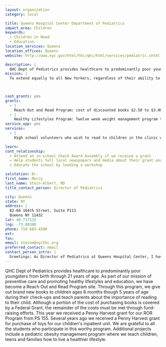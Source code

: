 ```yaml
---
layout: organization
category: local

title: Queens Hospital Center Department of Pediatrics
impact_area: Children
keywords: 
  - Children in Need
  - Education
location_services: Queens
location_offices: Queens
website: http://www.nyc.gov/html/hhc/qhc/html/services/pediatric.shtml

description: |
  QHC Dept of Pediatrics provides healthcare to predominantly poor youngsters from birth through 21 years of age.  As part of our mission of preventive care and promoting healthy lifestyles and education, we have become a Reach Out and Read Program site.  Through this program, we give out brand new books to children ages 6 months though 5 years of age during their check-ups and teach parents about the importance of reading to their child.  Although a portion of the cost of purchasing books is covered by a Federal Grant, the remainder of the costs must be met through fund-raising efforts.  This year we received a Penny Harvest grant for our ROR Program from PS 155.  Several years ago we received a Penny Harvest grant for purchase of toys for our children's inpatient unit.  We are grateful to all the students who participate in this worthy program.  Additional projects include a pediatric obesity management program where we teach children, teens and families how to live a healthier lifestyle.
mission: |
  To extend equally to all New Yorkers, regardless of their ability to pay, comprehensive health services of the highest quality in an atmosphere of humane care, dignity and respect; To promote and protect, as both innovator and advocate, the health, welfare and safety of the people of the City of New York.

  

cash_grants: yes
grants: 
  - |
    Reach Out and Read Program: cost of discounted books $2.50 to $3.00 each - grants of $250 to $300 will purchase 100 books.
  - |
    Healthy Lifestyles Program: Twelve week weight management program that teaches and demonstrates to pre-teens and teens the importance of healthy diet and activity in order to be healthy teens and adults.  Donations pay for gym and sports equipment and prizes for good attendance and attitude. $250 will cover these costs for 10 teens.
service_opp: yes
services: 
  - |
    High school volunteers who wish to read to children in the clinic waiting areas during summers, after school and holidays can inquire through the ROR website.

learn: 
cont_relationship: 
  - Attend an in-school Check Award Assembly if we receive a grant
  - Help students tell local newspapers and media about their grant and/or project with us
  - Educate the school by leading a workshop

salutation: Dr.
first_name: Marcy
last_name: Stein-Albert, MD
title_contact_person: Director of Pediatrics

city: Queens
state: NY
address: |
  82-68 164th Street, Suite P113  
  Queens NY 11432
lat: 40.717132
lng: -73.80348
phone: 718-883-4500
ext: 
fax: 
email: steinm@nychhc.org
preferred_contact: email
contact_person_intro: |
  Greetings: As Director of Pediatrics at Queens Hospital Center, I have the responsibility of overseeing all of the healthcare serivices provided to the child who come to this hospital and our community clinics.  I enjoy taking care of children and watching children grow up healthy, educated and joyful.  Through the care we provide, we try to help families make healthy lifestyle choices to give each child the best opportunity to be healthy and successful.
---
```

QHC Dept of Pediatrics provides healthcare to predominantly poor youngsters from birth through 21 years of age.  As part of our mission of preventive care and promoting healthy lifestyles and education, we have become a Reach Out and Read Program site.  Through this program, we give out brand new books to children ages 6 months though 5 years of age during their check-ups and teach parents about the importance of reading to their child.  Although a portion of the cost of purchasing books is covered by a Federal Grant, the remainder of the costs must be met through fund-raising efforts.  This year we received a Penny Harvest grant for our ROR Program from PS 155.  Several years ago we received a Penny Harvest grant for purchase of toys for our children's inpatient unit.  We are grateful to all the students who participate in this worthy program.  Additional projects include a pediatric obesity management program where we teach children, teens and families how to live a healthier lifestyle.